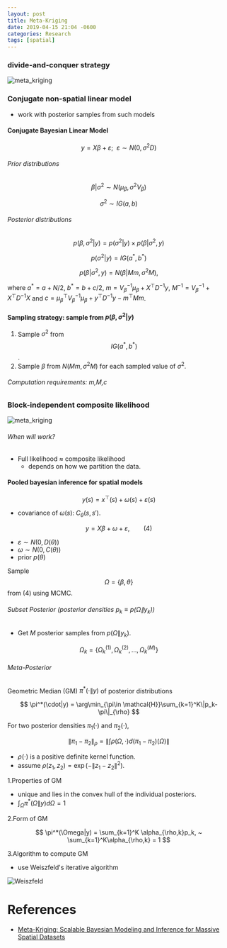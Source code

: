 ```yaml
---
layout: post
title: Meta-Kriging
date: 2019-04-15 21:04 -0600
categories: Research
tags: [spatial]
---
```


### divide-and-conquer strategy
![meta_kriging](https://ylyy93.github.io/my_blog/assets/posts/spatial/img/meta_kriging.jpeg)

### Conjugate non-spatial linear model
- work with posterior samples from such models

#### Conjugate Bayesian Linear Model

$$
y = X\beta + \varepsilon; ~~ \varepsilon \sim N(0,\sigma^2D)
$$

###### Prior distributions

$$
\beta|\sigma^2 \sim N(\mu_\beta,\sigma^2V_\beta)
$$

$$
\sigma^2 \sim IG(a,b)
$$

###### Posterior distributions

$$
p(\beta,\sigma^2|y) = p(\sigma^2|y)\times p(\beta|\sigma^2,y)
$$

$$
p(\sigma^2|y)= IG(a^*,b^*)
$$

$$
p(\beta|\sigma^2,y) = N(\beta|Mm,\sigma^2M),
$$

where $a^* = a+N/2$, $b^*=b+c/2$, $m=V_\beta^{-1}\mu_\beta + X^{\top} D^{-1}y$, $M^{-1}=V_\beta^{-1} + X^{\top} D^{-1}X$ and $c=\mu_\beta^{\top} V_\beta^{-1}\mu_\beta + y^{\top} D^{-1}y -m^{\top} Mm$.


#### Sampling strategy: sample from $p(\beta,\sigma^2|y)$
1. Sample $\sigma^2$ from $$IG(a^*,b^*)$$.
2. Sample $\beta$ from $N(Mm,\sigma^2M)$ for each sampled value of $\sigma^2$.

###### Computation requirements: m,M,c


### Block-independent composite likelihood
![meta_kriging](https://ylyy93.github.io/my_blog/assets/posts/spatial/img/meta_math.jpeg)

###### When will work?
- Full likelihood $\approx$ composite likelihood
    * depends on how we partition the data.

#### Pooled bayesian inference for spatial models

$$
y(s) = x^\top (s) + \omega(s) + \varepsilon(s)
$$   

- covariance of $\omega(s)$: $C_\theta(s,s')$.

$$
y = X\beta + \omega + \varepsilon, ~~~~~~~~ (4)
$$

- $\varepsilon \sim N(0,D(\theta))$
- $\omega \sim N(0,C(\theta))$
- prior $p(\theta)$

Sample $$\Omega = \{\beta,\theta \}$$ from (4) using MCMC.

###### Subset Posterior (posterior densities $p_k \equiv p(\Omega \| y_k)$)

- Get $M$ posterior samples from $p(\Omega \| y_k)$.

$$
\Omega_k = \{\Omega_k^{(1)},\Omega_k^{(2)},\ldots,\Omega_k^{(M)}\}
$$

###### Meta-Posterior
Geometric Median (GM) $\pi^*(\cdot\|y)$  of posterior distributions

$$
\pi^*(\cdot|y) = \arg\min_{\pi\in \mathcal{H}}\sum_{k=1}^K\|p_k-\pi\|_{\rho}
$$

For two posterior densities $\pi_1(\cdot)$ and $\pi_2(\cdot)$,

$$
\|\pi_1-\pi_2\|_{\rho} = \left\|\int \rho(\Omega,\cdot)d(\pi_1-\pi_2)(\Omega)\right\|
$$

- $\rho(\cdot)$ is a positive definite kernel function.
- assume $\rho(z_1,z_2) = \exp(-\|z_1-z_2\|^2)$.

1.Properties of GM
- unique and lies in the convex hull of the individual posteriors.
- $\int_{\Omega}\pi^{*}(\Omega\|y)d\Omega =1$

2.Form of GM

$$
\pi^*(\Omega|y) = \sum_{k=1}^K \alpha_{\rho,k}p_k, ~ \sum_{k=1}^K\alpha_{\rho,k} = 1
$$

3.Algorithm to compute GM
- use Weiszfeld's iterative algorithm

![Weiszfeld](https://ylyy93.github.io/my_blog/assets/posts/spatial/img/weiszfeld.jpeg)

# References
- [Meta-Kriging: Scalable Bayesian Modeling and Inference for Massive Spatial Datasets](https://www.tandfonline.com/doi/abs/10.1080/00401706.2018.1437474?journalCode=utch20)
